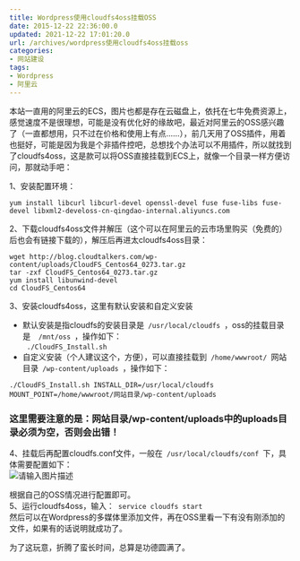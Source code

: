 ```yaml
---
title: Wordpress使用cloudfs4oss挂载OSS
date: 2015-12-22 22:36:00.0
updated: 2021-12-22 17:01:20.0
url: /archives/wordpress使用cloudfs4oss挂载oss
categories: 
- 网站建设
tags: 
- Wordpress
- 阿里云
---
```


<p>本站一直用的阿里云的ECS，图片也都是存在云磁盘上，依托在七牛免费资源上，感觉速度不是很理想，可能是没有优化好的缘故吧，最近对阿里云的OSS感兴趣了（一直都想用，只不过在价格和使用上有点……），前几天用了OSS插件，用着也挺好，可能是因为我是个非插件控吧，总想找个办法可以不用插件，所以就找到了cloudfs4oss，这是款可以将OSS直接挂载到ECS上，就像一个目录一样方便访问，那就动手吧：</p><p>1、安装配置环境：</p><pre><code>yum install libcurl libcurl-devel openssl-devel fuse fuse-libs fuse-devel libxml2-develoss-cn-qingdao-internal.aliyuncs.com</code></pre><p>2、下载cloudfs4oss文件并解压（这个可以在阿里云的云市场里购买（免费的）后也会有链接下载的），解压后再进太cloudfs4oss目录：</p><pre><code>wget http://blog.cloudtalkers.com/wp-content/uploads/CloudFS_Centos64_0273.tar.gz
tar -zxf CloudFS_Centos64_0273.tar.gz
yum install libunwind-devel
cd CloudFS_Centos64</code></pre><p>3、安装cloudfs4oss，这里有默认安装和自定义安装</p><ul><li>默认安装是指cloudfs的安装目录是<code> /usr/local/cloudfs </code>，oss的挂载目录是<code>  /mnt/oss </code>，操作如下：<br /><code> ./CloudFS_Install.sh </code></li><li>自定义安装（个人建议这个，方便），可以直接挂载到<code> /home/wwwroot/ </code>网站目录<code> /wp-content/uploads </code>，操作如下：</li></ul><pre><code>./CloudFS_Install.sh INSTALL_DIR=/usr/local/cloudfs MOUNT_POINT=/home/wwwroot/网站目录/wp-content/uploads</code></pre><h3>这里需要注意的是：网站目录/wp-content/uploads中的uploads目录必须为空，否则会出错！</h3><p>4、挂载后再配置cloudfs.conf文件，一般在<code> /usr/local/cloudfs/conf </code>下，具体需要配置如下：<br /><img src="https://cdn.uu126.cn/wp-content/uploads/2015/12/cloud4fss.png" alt="请输入图片描述" title="请输入图片描述"></p><p>根据自己的OSS情况进行配置即可。<br />5、运行cloudfs4oss，输入：<code> service cloudfs start </code><br />然后可以在Wordpress的多媒体里添加文件，再在OSS里看一下有没有刚添加的文件，如果有的话说明就成功了。</p><p>为了这玩意，折腾了蛮长时间，总算是功德圆满了。</p>